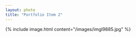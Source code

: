 ```yaml
---
layout: photo
title: "Portfolio Item 2"
---
```


{% include image.html content="/images/imgl9885.jpg" %}
